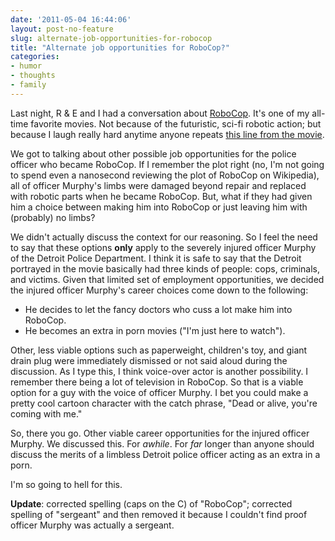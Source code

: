 ```yaml
---
date: '2011-05-04 16:44:06'
layout: post-no-feature
slug: alternate-job-opportunities-for-robocop
title: "Alternate job opportunities for RoboCop?"
categories:
- humor
- thoughts
- family
---
```


Last night, R & E and I had a conversation about [RoboCop](http://en.wikipedia.org/wiki/RoboCop). It's one of my all-time favorite movies. Not because of the futuristic, sci-fi robotic action; but because I laugh really hard anytime anyone repeats [this line from the movie](http://www.youtube.com/watch?v=-W6cT3Tvu9g). 

We got to talking about other possible job opportunities for the police officer who became RoboCop. If I remember the plot right (no, I'm not going to spend even a nanosecond reviewing the plot of RoboCop on Wikipedia), all of officer Murphy's limbs were damaged beyond repair and replaced with robotic parts when he became RoboCop. But, what if they had given him a choice between making him into RoboCop or just leaving him with (probably) no limbs?

We didn't actually discuss the context for our reasoning. So I feel the need to say that these options **only** apply to the severely injured officer Murphy of the Detroit Police Department. I think it is safe to say that the Detroit portrayed in the movie basically had three kinds of people: cops, criminals, and victims. Given that limited set of employment opportunities, we decided the injured officer Murphy's career choices come down to the following:

* He decides to let the fancy doctors who cuss a lot make him into RoboCop.
* He becomes an extra in porn movies ("I'm just here to watch").

Other, less viable options such as paperweight, children's toy, and giant drain plug were immediately dismissed or not said aloud during the discussion. As I type this, I think voice-over actor is another possibility. I remember there being a lot of television in RoboCop. So that is a viable option for a guy with the voice of officer Murphy. I bet you could make a pretty cool cartoon character with the catch phrase, "Dead or alive, you're coming with me."

So, there you go. Other viable career opportunities for the injured officer Murphy. We discussed this. For _awhile_. For _far_ longer than anyone should discuss the merits of a limbless Detroit police officer acting as an extra in a porn.

I'm so going to hell for this.

**Update**: corrected spelling (caps on the C) of "RoboCop"; corrected spelling of "sergeant" and then removed it because I couldn't find proof officer Murphy was actually a sergeant.